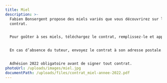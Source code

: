```yaml
---
title: Miel
description: >-
  Fabien Bonsergent propose des miels variés que vous découvrirez sur le
  contrat.


  Pour goûter à ses miels, téléchargez le contrat, remplissez-le et apportez 1 exemplaire des pages 2 et 3 sur le lieu de distribution au tuteur dont le nom parait en bas du contrat.


  En cas d’absence du tuteur, envoyez le contrat à son adresse postale.


  Adhésion 2022 obligatoire avant de signer tout contrat.
photoUrl: /uploads/images/miel.jpg
documentPath: /uploads/files/contrat_miel-annee-2022.pdf
---
```

